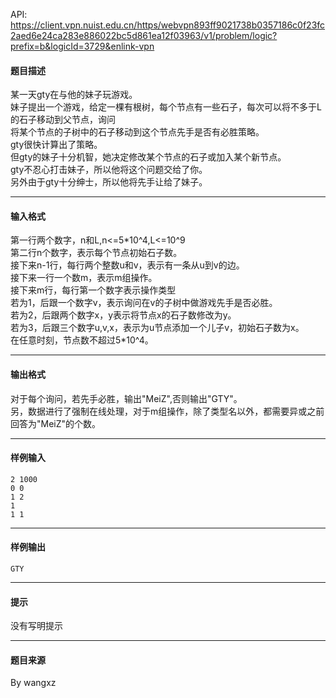 API: https://client.vpn.nuist.edu.cn/https/webvpn893ff9021738b0357186c0f23fc2aed6e24ca283e886022bc5d861ea12f03963/v1/problem/logic?prefix=b&logicId=3729&enlink-vpn

#### 题目描述

某一天gty在与他的妹子玩游戏。  
妹子提出一个游戏，给定一棵有根树，每个节点有一些石子，每次可以将不多于L的石子移动到父节点，询问  
将某个节点的子树中的石子移动到这个节点先手是否有必胜策略。  
gty很快计算出了策略。  
但gty的妹子十分机智，她决定修改某个节点的石子或加入某个新节点。  
gty不忍心打击妹子，所以他将这个问题交给了你。  
另外由于gty十分绅士，所以他将先手让给了妹子。

---

#### 输入格式

第一行两个数字，n和L,n<=5\*10^4,L<=10^9  
第二行n个数字，表示每个节点初始石子数。  
接下来n-1行，每行两个整数u和v，表示有一条从u到v的边。  
接下来一行一个数m，表示m组操作。  
接下来m行，每行第一个数字表示操作类型  
若为1，后跟一个数字v，表示询问在v的子树中做游戏先手是否必胜。  
若为2，后跟两个数字x，y表示将节点x的石子数修改为y。  
若为3，后跟三个数字u,v,x，表示为u节点添加一个儿子v，初始石子数为x。  
在任意时刻，节点数不超过5\*10^4。

---

#### 输出格式

对于每个询问，若先手必胜，输出"MeiZ",否则输出"GTY"。  
另，数据进行了强制在线处理，对于m组操作，除了类型名以外，都需要异或之前回答为"MeiZ"的个数。

---

#### 样例输入
```
2 1000
0 0
1 2
1
1 1
```

---

#### 样例输出
```
GTY
```

---

#### 提示

没有写明提示

---

#### 题目来源

By wangxz